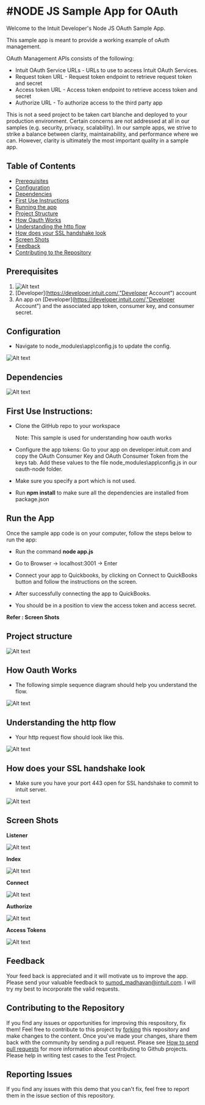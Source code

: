 #NODE JS Sample App for OAuth
=====================================
<p>
Welcome to the Intuit Developer's Node JS OAuth Sample App.
</p>
<p>
This sample app is meant to provide a working example of oAuth management.
</p>
<p>

OAuth Management APIs consists of the following:

<ul>
<li>Intuit OAuth Service URLs - URLs to use to access Intuit OAuth Services.</li>
<li>Request token URL - Request token endpoint to retrieve request token and secret</li> 
<li>Access token URL - Access token endpoint to retrieve access token and secret </li>
<li>Authorize URL - To authorize access to the third party app</li>
</ul>
</p>
<p>

This is not a seed project to be taken cart blanche and deployed to your production environment. Certain concerns are not addressed at all in our samples (e.g. security, privacy, scalability). In our sample apps, we strive to strike a balance between clarity, maintainability, and performance where we can. However, clarity is ultimately the most important quality in a sample app.

</p>

## Table of Contents

* [Prerequisites](#prerequisites)
* [Configuration](#configuration)
* [Dependencies](#dependencies)
* [First Use Instructions](#first-use-instructions)
* [Running the app](#running-the-app)
* [Project Structure](#project-structure)
* [How Oauth Works](#how-oauth-works)
* [Understanding the http flow](#understanding-the-http-flow)
* [How does your SSL handshake look](#how-does-your-SSL-handshake-look)
* [Screen Shots](#screen-shots)
* [Feedback](#feedback)
* [Contributing to the Repository](#contributing-to-the-repository)


## Prerequisites

1. ![Alt text](images/require.jpg "Pre-Requisite")
2. [Developer](https://developer.intuit.com/,"Developer Account") account
3. An app on [Developer](https://developer.intuit.com/,"Developer Account") and the associated app token, consumer key, and consumer secret.

## Configuration

- Navigate to node_modules\app\config.js to update the config.

![Alt text](images/config.jpg "Configurations")


## Dependencies
![Alt text](images/depend.JPG "Dependencies")


## First Use Instructions:

- Clone the GitHub repo to your workspace

  Note: This sample is used for understanding how oauth works

- Configure the app tokens: Go to your app on developer.intuit.com and copy the OAuth Consumer Key and OAuth Consumer Token from the keys tab. Add these values to the file node_modules\app\config.js in our oauth-node folder.

- Make sure you specify a port which is not used.

- Run **npm install** to make sure all the dependencies are installed from package.json

## Run the App

Once the sample app code is on your computer, follow the steps below to run the app:

- Run the command **node app.js** 

- Go to Browser -> localhost:3001 -> Enter

- Connect your app to Quickbooks, by clicking on Connect to QuickBooks button and follow the instructions on the screen.

- After successfully connecting the app to QuickBooks.

- You should be in a position to view the access token and access secret. 

**Refer : Screen Shots**

## Project structure

![Alt text](images/project.JPG "Project Structure")


## How Oauth Works

- The following simple sequence diagram should help you understand the flow.


![Alt text](images/seq.png "sequence diagram on oauth")

## Understanding the http flow

- Your http request flow should look like this.

![Alt text](images/fiddle.JPG "Fiddler request look")


## How does your SSL handshake look

- Make sure you have your port 443 open for SSL handshake to commit to intuit server.

![Alt text](images/ssl.JPG "SSL Handshake")

## Screen Shots

**Listener**


![Alt text](images/listen.JPG "Listener")

**Index**


![Alt text](images/index.JPG "Index")


**Connect**


![Alt text](images/connect.JPG "Connect")


**Authorize**


![Alt text](images/authorize.JPG "Authorize")



**Access Tokens**


![Alt text](images/result.JPG "access tokens")


## Feedback

Your feed back is appreciated and it will motivate us to improve the app. Please send your valuable feedback to sumod_madhavan@intuit.com. I will try my best to incorporate the valid requests.
 
## Contributing to the Repository ###

If you find any issues or opportunities for improving this respository, fix them!  Feel free to contribute to this project by [forking](http://help.github.com/fork-a-repo/) this repository and make changes to the content.  Once you've made your changes, share them back with the community by sending a pull request. Please see [How to send pull requests](http://help.github.com/send-pull-requests/) for more information about contributing to Github projects. Please help in writing test cases to the Test Project.

## Reporting Issues ###

If you find any issues with this demo that you can't fix, feel free to report them in the issue section of this repository.




